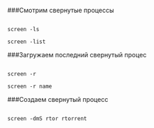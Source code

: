 ﻿###Смотрим  свернутые процессы

```

screen -ls 

screen -list 

```

###Загружаем последний свернутый процeс 

```

screen -r

screen -r name 

```



###Создаем свернутый процесс 

```

screen -dmS rtor rtorrent

```